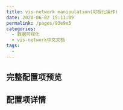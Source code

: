 ```yaml
---
title: vis-network manipulation(可视化操作)
date: 2020-06-02 15:11:09
permalink: /pages/93e9e5
categories: 
  - 数据可视化
  - vis-network中文文档
tags: 
  - 
---
```


##  完整配置项预览

## 配置项详情